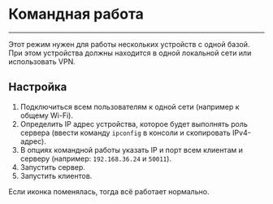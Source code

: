 # Командная работа

---

Этот режим нужен для работы нескольких устройств с одной базой.
При этом устройства должны находится в одной локальной сети или использовать VPN.

## Настройка

1. Подключиться всем пользователям к одной сети (например к общему Wi-Fi).
1. Определить IP адрес устройства, которое будет выполнять роль сервера (ввести команду `ipconfig` в консоли и скопировать IPv4-адрес).
1. В опциях командной работы указать IP и порт всем клиентам и серверу (например: `192.168.36.24` и `50011`).
1. Запустить сервер.
1. Запустить клиентов.

Если иконка поменялась, тогда всё работает нормально.

